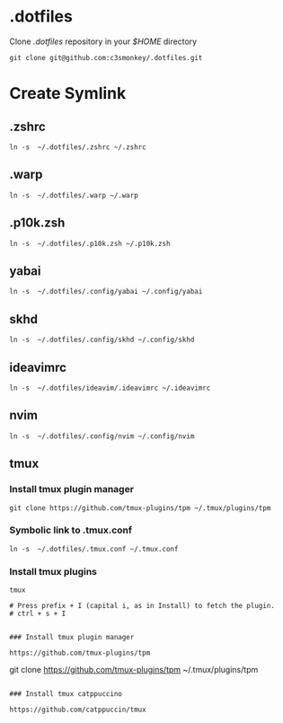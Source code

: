 # .dotfiles

Clone _.dotfiles_ repository in your _$HOME_ directory

```
git clone git@github.com:c3smonkey/.dotfiles.git
```

# Create Symlink

## .zshrc

```
ln -s  ~/.dotfiles/.zshrc ~/.zshrc
```

## .warp

```
ln -s  ~/.dotfiles/.warp ~/.warp
```

## .p10k.zsh

```
ln -s  ~/.dotfiles/.p10k.zsh ~/.p10k.zsh
```

## yabai

```
ln -s  ~/.dotfiles/.config/yabai ~/.config/yabai
```

## skhd

```
ln -s  ~/.dotfiles/.config/skhd ~/.config/skhd
```

## ideavimrc

```
ln -s  ~/.dotfiles/ideavim/.ideavimrc ~/.ideavimrc
```

## nvim

```
ln -s  ~/.dotfiles/.config/nvim ~/.config/nvim
```

## tmux
### Install tmux plugin manager
```
git clone https://github.com/tmux-plugins/tpm ~/.tmux/plugins/tpm
```
### Symbolic link to .tmux.conf
```
ln -s  ~/.dotfiles/.tmux.conf ~/.tmux.conf
```

### Install tmux plugins
```
tmux

# Press prefix + I (capital i, as in Install) to fetch the plugin.
# ctrl + s + I
```

```

### Install tmux plugin manager

https://github.com/tmux-plugins/tpm

```
git clone https://github.com/tmux-plugins/tpm ~/.tmux/plugins/tpm
```

### Install tmux catppuccino

https://github.com/catppuccin/tmux
